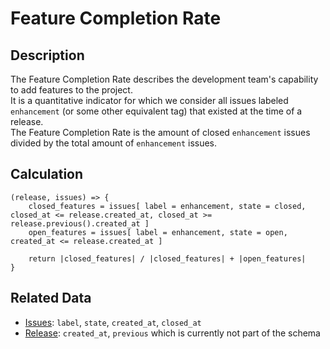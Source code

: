 # Feature Completion Rate

## Description

The Feature Completion Rate describes the development team's capability to add features to the project.  
It is a quantitative indicator for which we consider all issues labeled `enhancement` (or some other equivalent tag) that existed at the time of a release.  
The Feature Completion Rate is the amount of closed `enhancement` issues divided by the total amount of `enhancement` issues.

## Calculation
```
(release, issues) => {
    closed_features = issues[ label = enhancement, state = closed, closed_at <= release.created_at, closed_at >= release.previous().created_at ] 
    open_features = issues[ label = enhancement, state = open, created_at <= release.created_at ]

    return |closed_features| / |closed_features| + |open_features|
}
```

## Related Data
- [Issues](Issue.md): `label`, `state`, `created_at`, `closed_at`
- [Release](Release.md): `created_at`, `previous` which is currently not part of the schema
